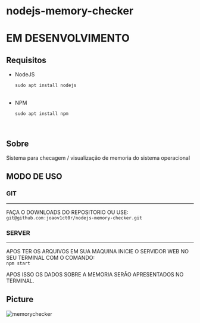 # nodejs-memory-checker

<h1>EM DESENVOLVIMENTO</h1>

<h2>Requisitos</h2>

<ul>
  <li>NodeJS</li>
  <p><code>sudo apt install nodejs</code></p>
  <br>
  <li>NPM</li>
  <p><code>sudo apt install npm</code></p>
  <br>
</ul>

<h2>Sobre</h2>

<p>Sistema para checagem / visualização de memoria do sistema operacional</p>

<h2>MODO DE USO</h2>

<h3>GIT</h3>
<hr>

<p>FAÇA O DOWNLOADS DO REPOSITORIO OU USE:<br><code>git@github.com:joaov1ct0r/nodejs-memory-checker.git</code></p>

<h3>SERVER</h3>
<hr>

<p>APOS TER OS ARQUIVOS EM SUA MAQUINA INICIE O SERVIDOR WEB NO SEU TERMINAL COM O COMANDO:<br><code>npm start</code></p>

<p>APOS ISSO OS DADOS SOBRE A MEMORIA SERÃO APRESENTADOS NO TERMINAL.</p>

<h2>Picture</h2>

![memorychecker](https://user-images.githubusercontent.com/79015823/164543915-db783f9d-570d-4d95-8374-91fd3551d016.jpg)
